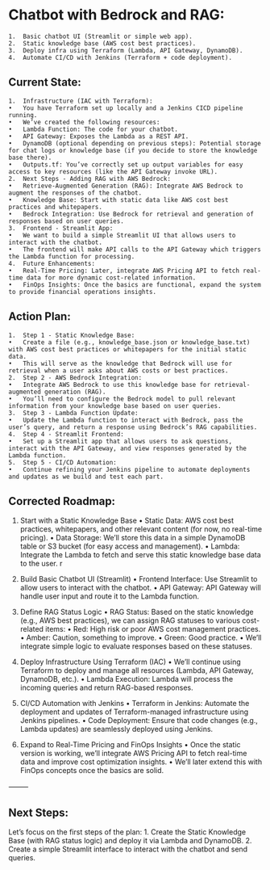 # Chatbot with Bedrock and RAG:
	1.	Basic chatbot UI (Streamlit or simple web app).
	2.	Static knowledge base (AWS cost best practices).
	3.	Deploy infra using Terraform (Lambda, API Gateway, DynamoDB).
	4.	Automate CI/CD with Jenkins (Terraform + code deployment).

## Current State:
	1.	Infrastructure (IAC with Terraform):
	•	You have Terraform set up locally and a Jenkins CICD pipeline running.
	•	We’ve created the following resources:
	•	Lambda Function: The code for your chatbot.
	•	API Gateway: Exposes the Lambda as a REST API.
	•	DynamoDB (optional depending on previous steps): Potential storage for chat logs or knowledge base (if you decide to store the knowledge base there).
	•	Outputs.tf: You’ve correctly set up output variables for easy access to key resources (like the API Gateway invoke URL).
	2.	Next Steps - Adding RAG with AWS Bedrock:
	•	Retrieve-Augmented Generation (RAG): Integrate AWS Bedrock to augment the responses of the chatbot.
	•	Knowledge Base: Start with static data like AWS cost best practices and whitepapers.
	•	Bedrock Integration: Use Bedrock for retrieval and generation of responses based on user queries.
	3.	Frontend - Streamlit App:
	•	We want to build a simple Streamlit UI that allows users to interact with the chatbot.
	•	The frontend will make API calls to the API Gateway which triggers the Lambda function for processing.
	4.	Future Enhancements:
	•	Real-Time Pricing: Later, integrate AWS Pricing API to fetch real-time data for more dynamic cost-related information.
	•	FinOps Insights: Once the basics are functional, expand the system to provide financial operations insights.


##  Action Plan:
	1.	Step 1 - Static Knowledge Base:
	•	Create a file (e.g., knowledge_base.json or knowledge_base.txt) with AWS cost best practices or whitepapers for the initial static data.
	•	This will serve as the knowledge that Bedrock will use for retrieval when a user asks about AWS costs or best practices.
	2.	Step 2 - AWS Bedrock Integration:
	•	Integrate AWS Bedrock to use this knowledge base for retrieval-augmented generation (RAG).
	•	You’ll need to configure the Bedrock model to pull relevant information from your knowledge base based on user queries.
	3.	Step 3 - Lambda Function Update:
	•	Update the Lambda function to interact with Bedrock, pass the user’s query, and return a response using Bedrock’s RAG capabilities.
	4.	Step 4 - Streamlit Frontend:
	•	Set up a Streamlit app that allows users to ask questions, interact with the API Gateway, and view responses generated by the Lambda function.
	5.	Step 5 - CI/CD Automation:
	•	Continue refining your Jenkins pipeline to automate deployments and updates as we build and test each part.

## Corrected Roadmap:

1. Start with a Static Knowledge Base
	•	Static Data: AWS cost best practices, whitepapers, and other relevant content (for now, no real-time pricing).
	•	Data Storage: We’ll store this data in a simple DynamoDB table or S3 bucket (for easy access and management).
	•	Lambda: Integrate the Lambda to fetch and serve this static knowledge base data to the user.
r
2. Build Basic Chatbot UI (Streamlit)
	•	Frontend Interface: Use Streamlit to allow users to interact with the chatbot.
	•	API Gateway: API Gateway will handle user input and route it to the Lambda function.

3. Define RAG Status Logic
	•	RAG Status: Based on the static knowledge (e.g., AWS best practices), we can assign RAG statuses to various cost-related items:
	•	Red: High risk or poor AWS cost management practices.
	•	Amber: Caution, something to improve.
	•	Green: Good practice.
	•	We’ll integrate simple logic to evaluate responses based on these statuses.

4. Deploy Infrastructure Using Terraform (IAC)
	•	We’ll continue using Terraform to deploy and manage all resources (Lambda, API Gateway, DynamoDB, etc.).
	•	Lambda Execution: Lambda will process the incoming queries and return RAG-based responses.

5. CI/CD Automation with Jenkins
	•	Terraform in Jenkins: Automate the deployment and updates of Terraform-managed infrastructure using Jenkins pipelines.
	•	Code Deployment: Ensure that code changes (e.g., Lambda updates) are seamlessly deployed using Jenkins.

6. Expand to Real-Time Pricing and FinOps Insights
	•	Once the static version is working, we’ll integrate AWS Pricing API to fetch real-time data and improve cost optimization insights.
	•	We’ll later extend this with FinOps concepts once the basics are solid.

⸻

## Next Steps:

Let’s focus on the first steps of the plan:
	1.	Create the Static Knowledge Base (with RAG status logic) and deploy it via Lambda and DynamoDB.
	2.	Create a simple Streamlit interface to interact with the chatbot and send queries.